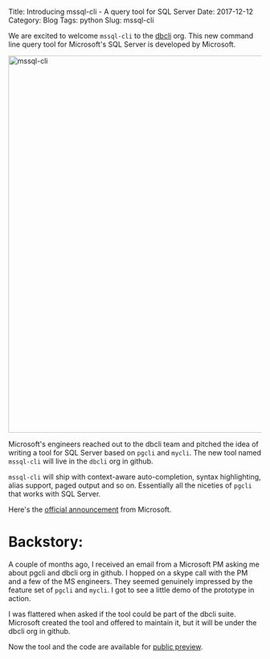 Title: Introducing mssql-cli - A query tool for SQL Server
Date: 2017-12-12
Category: Blog
Tags: python 
Slug: mssql-cli

We are excited to welcome `mssql-cli` to the [dbcli](https://github.com/dbcli)
org. This new command line query tool for Microsoft's SQL
Server is developed by Microsoft.

<img src='/images/mssql-cli.gif' width=750px align=center alt='mssql-cli'/>

Microsoft's engineers reached out to the dbcli team and pitched the idea of
writing a tool for SQL Server based on `pgcli` and `mycli`. The new tool named
`mssql-cli` will live in the `dbcli` org in github.

`mssql-cli` will ship with context-aware auto-completion, syntax highlighting,
alias support, paged output and so on. Essentially all the niceties of `pgcli`
that works with SQL Server.

Here's the [official announcement](https://blogs.technet.microsoft.com/dataplatforminsider/2017/12/12/try-mssql-cli-a-new-interactive-command-line-tool-for-sql-server/) from Microsoft.

# Backstory:

A couple of months ago, I received an email from a Microsoft PM asking me about
pgcli and dbcli org in github. I hopped on a skype call with the PM and a few
of the MS engineers. They seemed genuinely impressed by the feature set of
`pgcli` and `mycli`. I got to see a little demo of the prototype in action. 

I was flattered when asked if the tool could be part of the dbcli suite.
Microsoft created the tool and offered to maintain it, but it will be under the
dbcli org in github. 

Now the tool and the code are available for [public preview](https://github.com/dbcli/mssql-cli).
